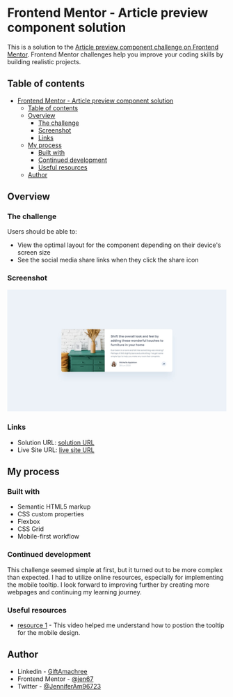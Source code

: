 # Frontend Mentor - Article preview component solution

This is a solution to the [Article preview component challenge on Frontend Mentor](https://www.frontendmentor.io/challenges/article-preview-component-dYBN_pYFT). Frontend Mentor challenges help you improve your coding skills by building realistic projects.

## Table of contents

- [Frontend Mentor - Article preview component solution](#frontend-mentor---article-preview-component-solution)
  - [Table of contents](#table-of-contents)
  - [Overview](#overview)
    - [The challenge](#the-challenge)
    - [Screenshot](#screenshot)
    - [Links](#links)
  - [My process](#my-process)
    - [Built with](#built-with)
    - [Continued development](#continued-development)
    - [Useful resources](#useful-resources)
  - [Author](#author)

## Overview

### The challenge

Users should be able to:

- View the optimal layout for the component depending on their device's screen size
- See the social media share links when they click the share icon

### Screenshot

![Desktop Design](./images/desktop-design.jpg)

### Links

- Solution URL: [solution URL](https://github.com/jen67/100daysofcode)
- Live Site URL: [live site URL](https://jen67.github.io/100daysofcode/)

## My process

### Built with

- Semantic HTML5 markup
- CSS custom properties
- Flexbox
- CSS Grid
- Mobile-first workflow

### Continued development

This challenge seemed simple at first, but it turned out to be more complex than expected. I had to utilize online resources, especially for implementing the mobile tooltip. I look forward to improving further by creating more webpages and continuing my learning journey.

### Useful resources

- [resource 1](https://www.youtube.com/watch?v=FJRtqmL25gQ) - This video helped me understand how to postion the tooltip for the mobile design.

## Author

- Linkedin - [GiftAmachree](https://www.linkedin.com/in/gift-amachree-8a523623b/)
- Frontend Mentor - [@jen67](https://www.frontendmentor.io/profile/jen67)
- Twitter - [@JenniferAm96723](https://www.twitter.com/JenniferAm96723)
